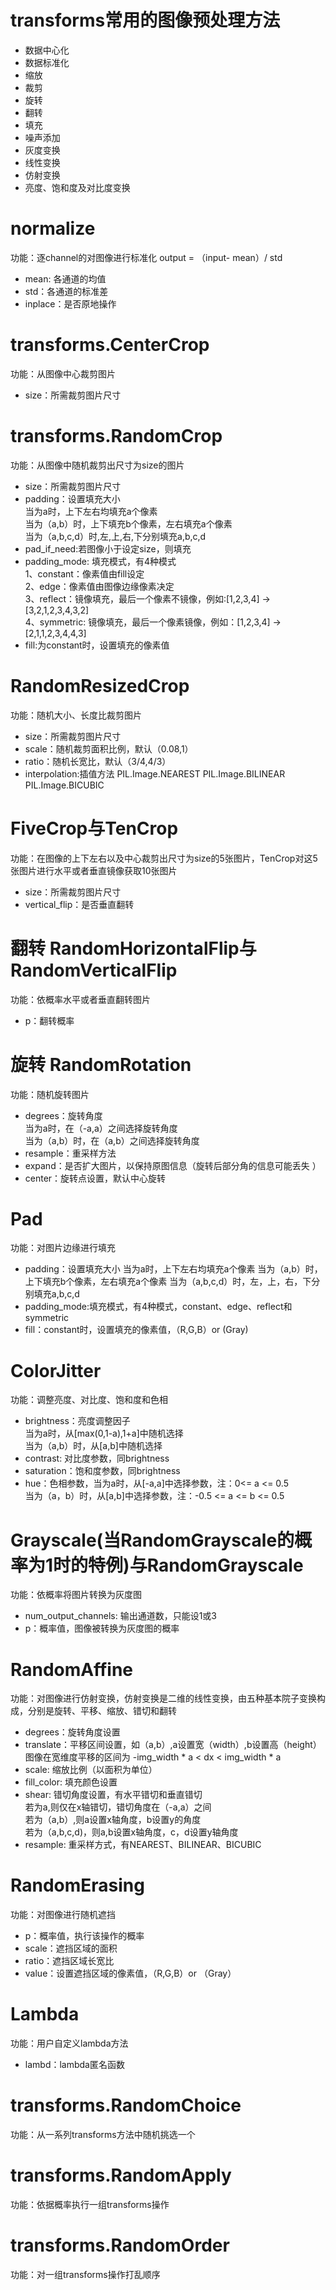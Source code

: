 # transforms常用的图像预处理方法
* 数据中心化
* 数据标准化
* 缩放
* 裁剪
* 旋转
* 翻转
* 填充
* 噪声添加
* 灰度变换
* 线性变换
* 仿射变换
* 亮度、饱和度及对比度变换

# normalize
功能：逐channel的对图像进行标准化
output = （input- mean）/ std
* mean: 各通道的均值
* std：各通道的标准差
* inplace：是否原地操作

# transforms.CenterCrop
功能：从图像中心裁剪图片
* size：所需裁剪图片尺寸

# transforms.RandomCrop
功能：从图像中随机裁剪出尺寸为size的图片
* size：所需裁剪图片尺寸
* padding：设置填充大小   <br>
当为a时，上下左右均填充a个像素   <br>
当为（a,b）时，上下填充b个像素，左右填充a个像素   
当为（a,b,c,d）时,左,上,右,下分别填充a,b,c,d    
* pad_if_need:若图像小于设定size，则填充
* padding_mode: 填充模式，有4种模式
<br>1、constant：像素值由fill设定
<br>2、edge：像素值由图像边缘像素决定
<br>3、reflect：镜像填充，最后一个像素不镜像，例如:[1,2,3,4] -> [3,2,1,2,3,4,3,2]
<br>4、symmetric: 镜像填充，最后一个像素镜像，例如：[1,2,3,4] -> [2,1,1,2,3,4,4,3]
* fill:为constant时，设置填充的像素值 

# RandomResizedCrop
功能：随机大小、长度比裁剪图片
* size：所需裁剪图片尺寸
* scale：随机裁剪面积比例，默认（0.08,1）
* ratio：随机长宽比，默认（3/4,4/3）
* interpolation:插值方法
PIL.Image.NEAREST
PIL.Image.BILINEAR
PIL.Image.BICUBIC

# FiveCrop与TenCrop
功能：在图像的上下左右以及中心裁剪出尺寸为size的5张图片，TenCrop对这5张图片进行水平或者垂直镜像获取10张图片
* size：所需裁剪图片尺寸
* vertical_flip：是否垂直翻转

# 翻转 RandomHorizontalFlip与RandomVerticalFlip
功能：依概率水平或者垂直翻转图片
* p：翻转概率

# 旋转 RandomRotation
功能：随机旋转图片
* degrees：旋转角度
<br>当为a时，在（-a,a）之间选择旋转角度
<br>当为（a,b）时，在（a,b）之间选择旋转角度
* resample：重采样方法
* expand：是否扩大图片，以保持原图信息（旋转后部分角的信息可能丢失 ）
* center：旋转点设置，默认中心旋转

# Pad
功能：对图片边缘进行填充
* padding：设置填充大小
当为a时，上下左右均填充a个像素
当为（a,b）时，上下填充b个像素，左右填充a个像素
当为（a,b,c,d）时，左，上，右，下分别填充a,b,c,d
* padding_mode:填充模式，有4种模式，constant、edge、reflect和symmetric
* fill：constant时，设置填充的像素值，（R,G,B）or (Gray)

# ColorJitter
功能：调整亮度、对比度、饱和度和色相
* brightness：亮度调整因子
<br>当为a时，从[max(0,1-a),1+a]中随机选择
<br>当为（a,b）时，从[a,b]中随机选择
* contrast: 对比度参数，同brightness
* saturation：饱和度参数，同brightness
* hue：色相参数，当为a时，从[-a,a]中选择参数，注：0<= a <= 0.5
<br>当为（a，b）时，从[a,b]中选择参数，注：-0.5 <= a <= b <= 0.5

# Grayscale(当RandomGrayscale的概率为1时的特例)与RandomGrayscale
功能：依概率将图片转换为灰度图
* num_output_channels: 输出通道数，只能设1或3
* p：概率值，图像被转换为灰度图的概率

# RandomAffine
功能：对图像进行仿射变换，仿射变换是二维的线性变换，由五种基本院子变换构成，分别是旋转、平移、缩放、错切和翻转
* degrees：旋转角度设置
* translate：平移区间设置，如（a,b）,a设置宽（width）,b设置高（height）
图像在宽维度平移的区间为 -img_width * a < dx < img_width * a
* scale: 缩放比例（以面积为单位）
* fill_color: 填充颜色设置 
* shear: 错切角度设置，有水平错切和垂直错切
<br>若为a,则仅在x轴错切，错切角度在（-a,a）之间
<br>若为（a,b）,则a设置x轴角度，b设置y的角度
<br>若为（a,b,c,d)，则a,b设置x轴角度，c，d设置y轴角度
* resample: 重采样方式，有NEAREST、BILINEAR、BICUBIC

# RandomErasing
功能：对图像进行随机遮挡
* p：概率值，执行该操作的概率
* scale：遮挡区域的面积
* ratio：遮挡区域长宽比
* value：设置遮挡区域的像素值，（R,G,B）or （Gray）

# Lambda
功能：用户自定义lambda方法
* lambd：lambda匿名函数

# transforms.RandomChoice
功能：从一系列transforms方法中随机挑选一个

# transforms.RandomApply
功能：依据概率执行一组transforms操作

# transforms.RandomOrder
功能：对一组transforms操作打乱顺序



